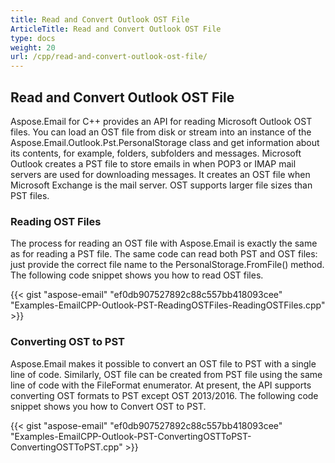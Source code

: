 ```yaml
---
title: Read and Convert Outlook OST File
ArticleTitle: Read and Convert Outlook OST File
type: docs
weight: 20
url: /cpp/read-and-convert-outlook-ost-file/
---
```


## **Read and Convert Outlook OST File**
Aspose.Email for C++ provides an API for reading Microsoft Outlook OST files. You can load an OST file from disk or stream into an instance of the Aspose.Email.Outlook.Pst.PersonalStorage class and get information about its contents, for example, folders, subfolders and messages. Microsoft Outlook creates a PST file to store emails in when POP3 or IMAP mail servers are used for downloading messages. It creates an OST file when Microsoft Exchange is the mail server. OST supports larger file sizes than PST files.
### **Reading OST Files**
The process for reading an OST file with Aspose.Email is exactly the same as for reading a PST file. The same code can read both PST and OST files: just provide the correct file name to the PersonalStorage.FromFile() method. The following code snippet shows you how to read OST files.



{{< gist "aspose-email" "ef0db907527892c88c557bb418093cee" "Examples-EmailCPP-Outlook-PST-ReadingOSTFiles-ReadingOSTFiles.cpp" >}}
### **Converting OST to PST**
Aspose.Email makes it possible to convert an OST file to PST with a single line of code. Similarly, OST file can be created from PST file using the same line of code with the FileFormat enumerator. At present, the API supports converting OST formats to PST except OST 2013/2016. The following code snippet shows you how to Convert OST to PST.



{{< gist "aspose-email" "ef0db907527892c88c557bb418093cee" "Examples-EmailCPP-Outlook-PST-ConvertingOSTToPST-ConvertingOSTToPST.cpp" >}}



